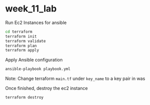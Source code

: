 # week_11_lab

Run Ec2 Instances for ansible
```bash
cd terraform
terraform init
terraform validate
terraform plan
terraform apply
```

Apply Ansible configuration
```bash
ansible-playbook playbook.yml
```

Note:
Change terraform ```main.tf``` under ```key_name``` to a key pair in was

Once finished, destroy the ec2 instance
```bash
terraform destroy
```
